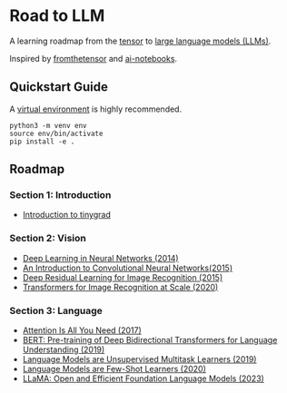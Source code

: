 # Road to LLM

A learning roadmap from the [tensor][1] to [large language models (LLMs)][2].

Inspired by [fromthetensor][3] and [ai-notebooks][4].

## Quickstart Guide

A [virtual environment][5] is highly recommended.

```
python3 -m venv env
source env/bin/activate
pip install -e .
```

## Roadmap

### Section 1: Introduction

- [Introduction to tinygrad][6]

### Section 2: Vision

- [Deep Learning in Neural Networks (2014)][7]
- [An Introduction to Convolutional Neural Networks(2015)][8]
- [Deep Residual Learning for Image Recognition (2015)][9]
- [Transformers for Image Recognition at Scale (2020)][10]

### Section 3: Language

- [Attention Is All You Need (2017)][11]
- [BERT: Pre-training of Deep Bidirectional Transformers for Language Understanding (2019)][12]
- [Language Models are Unsupervised Multitask Learners (2019)][13]
- [Language Models are Few-Shot Learners (2020)][14]
- [LLaMA: Open and Efficient Foundation Language Models (2023)][15]

[1]: https://en.wikipedia.org/wiki/Tensor
[2]: https://en.wikipedia.org/wiki/Large_language_model
[3]: https://github.com/jla524/fromthetensor
[4]: https://github.com/geohot/ai-notebooks
[5]: https://www.freecodecamp.org/news/how-to-setup-virtual-environments-in-python/
[6]: https://github.com/tinygrad/tinygrad/tree/master/docs
[7]: https://arxiv.org/abs/1404.7828
[8]: https://arxiv.org/abs/1511.08458
[9]: https://arxiv.org/abs/1512.03385
[10]: https://arxiv.org/abs/2010.11929
[11]: https://arxiv.org/abs/1706.03762
[12]: https://arxiv.org/abs/1810.04805
[13]: https://paperswithcode.com/paper/language-models-are-unsupervised-multitask
[14]: https://arxiv.org/abs/2005.14165
[15]: https://arxiv.org/abs/2302.13971
